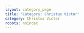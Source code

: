 ```yaml
---
layout: category_page
title: "Category: Christus Victor"
category: Christus Victor
robots: noindex
---
```

